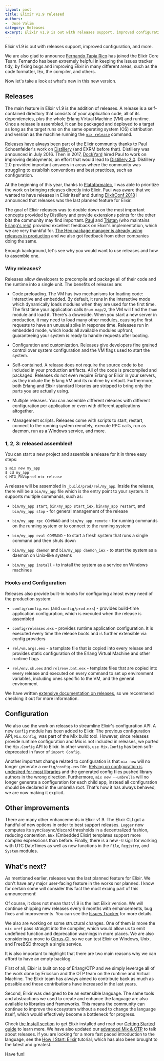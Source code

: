 ```yaml
---
layout: post
title: Elixir v1.9 released
authors:
-  José Valim
category: Releases
excerpt: Elixir v1.9 is out with releases support, improved configuration and more.
---
```


Elixir v1.9 is out with releases support, improved configuration, and more.

We are also glad to announce [Fernando Tapia Rico](https://github.com/fertapric) has joined the Elixir Core Team. Fernando has been extremely helpful in keeping the issues tracker tidy, by fixing bugs and improving Elixir in many different areas, such as the code formatter, IEx, the compiler, and others.

Now let's take a look at what's new in this new version.

## Releases

The main feature in Elixir v1.9 is the addition of releases. A release is a self-contained directory that consists of your application code, all of its dependencies, plus the whole Erlang Virtual Machine (VM) and runtime. Once a release is assembled, it can be packaged and deployed to a target as long as the target runs on the same operating system (OS) distribution and version as the machine running the [`mix release`](https://hexdocs.pm/mix/Mix.Tasks.Release.html) command.

Releases have always been part of the Elixir community thanks to Paul Schoenfelder's work on [Distillery](https://github.com/bitwalker/distillery) (and EXRM before that). Distillery was announced in July 2016. Then in 2017, [DockYard](https://dockyard.com/) hired Paul to work on improving deployments, an effort that would lead to [Distillery 2.0](https://dockyard.com/blog/2018/08/23/announcing-distillery-2-0). Distillery 2.0 provided important answers in areas where the community was struggling to establish conventions and best practices, such as configuration.

At the beginning of this year, thanks to [Plataformatec](http://plataformatec.com.br/), I was able to prioritize the work on bringing releases directly into Elixir. Paul was aware that we wanted to have releases in Elixir itself and during [ElixirConf 2018](https://elixirconf.com) I announced that releases was the last planned feature for Elixir.

The goal of Elixir releases was to double down on the most important concepts provided by Distillery and provide extensions points for the other bits the community may find important. [Paul](http://github.com/bitwalker/) and [Tristan](https://github.com/tsloughter) (who maintains [Erlang's relx](https://github.com/erlware/relx)) provided excellent feedback on Elixir's implementation, which we are very thankful for. [The Hex package manager is already using releases in production](https://dashbit.co/blog/updating-hex-pm-to-use-elixir-releases) and we also got feedback from other companies doing the same.

Enough background, let's see why you would want to use releases and how to assemble one.

### Why releases?

Releases allow developers to precompile and package all of their code and the runtime into a single unit. The benefits of releases are:

  * Code preloading. The VM has two mechanisms for loading code: interactive and embedded. By default, it runs in the interactive mode which dynamically loads modules when they are used for the first time. The first time your application calls `Enum.map/2`, the VM will find the `Enum` module and load it. There's a downside. When you start a new server in production, it may need to load many other modules, causing the first requests to have an unusual spike in response time. Releases run in embedded mode, which loads all available modules upfront, guaranteeing your system is ready to handle requests after booting.

  * Configuration and customization. Releases give developers fine grained control over system configuration and the VM flags used to start the system.

  * Self-contained. A release does not require the source code to be included in your production artifacts. All of the code is precompiled and packaged. Releases do not even require Erlang or Elixir in your servers, as they include the Erlang VM and its runtime by default. Furthermore, both Erlang and Elixir standard libraries are stripped to bring only the parts you are actually using.

  * Multiple releases. You can assemble different releases with different configuration per application or even with different applications altogether.

  * Management scripts. Releases come with scripts to start, restart, connect to the running system remotely, execute RPC calls, run as daemon, run as a Windows service, and more.

### 1, 2, 3: released assembled!

You can start a new project and assemble a release for it in three easy steps:

    $ mix new my_app
    $ cd my_app
    $ MIX_ENV=prod mix release

A release will be assembled in `_build/prod/rel/my_app`. Inside the release, there will be a `bin/my_app` file which is the entry point to your system. It supports multiple commands, such as:

  * `bin/my_app start`, `bin/my_app start_iex`, `bin/my_app restart`, and `bin/my_app stop` - for general management of the release

  * `bin/my_app rpc COMMAND` and `bin/my_app remote` - for running commands on the running system or to connect to the running system

  * `bin/my_app eval COMMAND` - to start a fresh system that runs a single command and then shuts down

  * `bin/my_app daemon` and `bin/my_app daemon_iex` - to start the system as a daemon on Unix-like systems

  * `bin/my_app install` - to install the system as a service on Windows machines

### Hooks and Configuration

Releases also provide built-in hooks for configuring almost every need of the production system:

  * `config/config.exs` (and `config/prod.exs`) - provides build-time application configuration, which is executed when the release is assembled

  * `config/releases.exs` - provides runtime application configuration. It is executed every time the release boots and is further extensible via config providers

  * `rel/vm.args.eex` - a template file that is copied into every release and provides static configuration of the Erlang Virtual Machine and other runtime flags

  * `rel/env.sh.eex` and `rel/env.bat.eex` - template files that are copied into every release and executed on every command to set up environment variables, including ones specific to the VM, and the general environment

We have written [extensive documentation on releases](https://hexdocs.pm/mix/Mix.Tasks.Release.html), so we recommend checking it out for more information.

## Configuration

We also use the work on releases to streamline Elixir's configuration API. A new `Config` module has been added to Elixir. The previous configuration API, `Mix.Config`, was part of the Mix build tool. However, since releases provide runtime configuration and Mix is not included in releases, we ported the `Mix.Config` API to Elixir. In other words, `use Mix.Config` has been soft-deprecated in favor of `import Config`.

Another important change related to configuration is that `mix new` will no longer generate a `config/config.exs` file. [Relying on configuration is undesired for most libraries](https://hexdocs.pm/elixir/library-guidelines.html#avoid-application-configuration) and the generated config files pushed library authors in the wrong direction. Furthermore, `mix new --umbrella` will no longer generate a configuration for each child app, instead all configuration should be declared in the umbrella root. That's how it has always behaved, we are now making it explicit.

## Other improvements

There are many other enhancements in Elixir v1.9. The Elixir CLI got a handful of new options in order to best support releases. `Logger` now computes its sync/async/discard thresholds in a decentralized fashion, reducing contention. `EEx` (Embedded Elixir) templates support more complex expressions than before. Finally, there is a new `~U` sigil for working with UTC DateTimes as well as new functions in the `File`, `Registry`, and `System` modules.

## What's next?

As mentioned earlier, releases was the last planned feature for Elixir. We don't have any major user-facing feature in the works nor planned. I know for certain some will consider this fact the most excing part of this announcement!

Of course, it does not mean that v1.9 is the last Elixir version. We will continue shipping new releases every 6 months with enhancements, bug fixes and improvements. You can see the [Issues Tracker](http://github.com/elixir-lang/elixir/issues) for more details.

We also are working on some structural changes. One of them is move the `mix xref` pass straight into the compiler, which would allow us to emit undefined function and deprecation warnings in more places. We are also considering a move to [Cirrus-CI](https://cirrus-ci.org/), so we can test Elixir on Windows, Unix, and FreeBSD through a single service.

It is also important to highlight that there are two main reasons why we can afford to have an empty backlog.

First of all, Elixir is built on top of Erlang/OTP and we simply leverage all of the work done by Ericsson and the OTP team on the runtime and Virtual Machine. The Elixir team has always aimed to contribute back as much as possible and those contributions have increased in the last years.

Second, Elixir was designed to be an extensible language. The same tools and abstractions we used to create and enhance the language are also available to libraries and frameworks. This means the community can continue to improve the ecosystem without a need to change the language itself, which would effectively become a bottleneck for progress.

Check [the Install section](/install.html) to get Elixir installed and read our [Getting Started guide](https://hexdocs.pm/elixir/introduction.html) to learn more. We have also updated our [advanced Mix & OTP](https://hexdocs.pm/elixir/introduction-to-mix.html) to talk about releases. If you are looking for a more fast paced introduction to the language, see the [How I Start: Elixir](http://howistart.org/posts/elixir/1/index.html) tutorial, which has also been brought to the latest and greatest.

Have fun!
